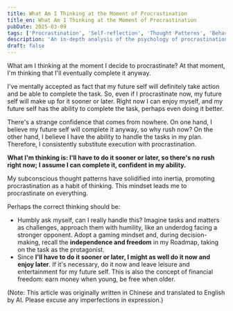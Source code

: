 ```yaml
---
title: What Am I Thinking at the Moment of Procrastination
title_en: What Am I Thinking at the Moment of Procrastination
pubDate: 2025-03-09
tags: ['Procrastination', 'Self-reflection', 'Thought Patterns', 'Behavioral Psychology', 'Self-discipline']
description: 'An in-depth analysis of the psychology of procrastination, exploring the thought patterns at the moment of deciding to procrastinate, and how to overcome procrastination by changing thinking methods, cultivating humility, and developing habits of immediate action.'
draft: false
---
```


What am I thinking at the moment I decide to procrastinate? At that moment, I'm thinking that I'll eventually complete it anyway.

I've mentally accepted as fact that my future self will definitely take action and be able to complete the task. So, even if I procrastinate now, my future self will make up for it sooner or later. Right now I can enjoy myself, and my future self has the ability to complete the task, perhaps even doing it better.

There's a strange confidence that comes from nowhere. On one hand, I believe my future self will complete it anyway, so why rush now? On the other hand, I believe I have the ability to handle the tasks in my plan. Therefore, I consistently substitute execution with procrastination.

**What I'm thinking is: I'll have to do it sooner or later, so there's no rush right now; I assume I can complete it, confident in my ability.**

My subconscious thought patterns have solidified into inertia, promoting procrastination as a habit of thinking. This mindset leads me to procrastinate on everything.

Perhaps the correct thinking should be:
- Humbly ask myself, can I really handle this? Imagine tasks and matters as challenges, approach them with humility, like an underdog facing a stronger opponent. Adopt a gaming mindset and, during decision-making, recall the **independence and freedom** in my Roadmap, taking on the task as the protagonist.
- Since **I'll have to do it sooner or later, I might as well do it now and enjoy later**. If it's necessary, do it now and leave leisure and entertainment for my future self. This is also the concept of financial freedom: earn money when young, be free when older.

(Note: This article was originally written in Chinese and translated to English by AI. Please excuse any imperfections in expression.)